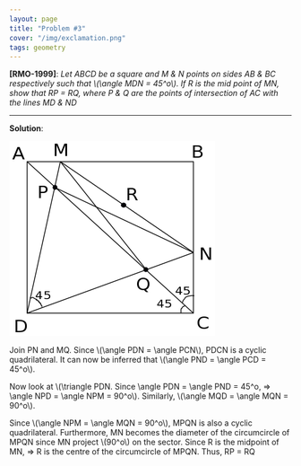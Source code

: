 ```yaml
---
layout: page
title: "Problem #3"
cover: "/img/exclamation.png"
tags: geometry
---
```


**[RMO-1999]**: *Let ABCD be a square and M & N points on sides AB & BC respectively such that \\(\angle MDN = 45^o\\). If R is the mid point of MN, show that RP = RQ, where P & Q are the points of intersection of AC with the lines MD & ND*

---

**Solution**:

![Figure](/maths/figures/problem-3.png)

Join PN and MQ. Since \\(\angle PDN = \angle PCN\\), PDCN is a cyclic quadrilateral. It can now be inferred that \\(\angle PND = \angle PCD = 45^o\\).

Now look at \\(\triangle PDN. Since \angle PDN = \angle PND = 45^o, => \angle NPD = \angle NPM = 90^o\\). Similarly, \\(\angle MQD = \angle MQN = 90^o\\).

Since \\(\angle NPM = \angle MQN = 90^o\\), MPQN is also a cyclic quadrilateral. Furthermore, MN becomes the diameter of the circumcircle of MPQN since MN project \\(90^o\\) on the sector. Since R is the midpoint of MN, => R is the centre of the circumcircle of MPQN. Thus, RP = RQ
